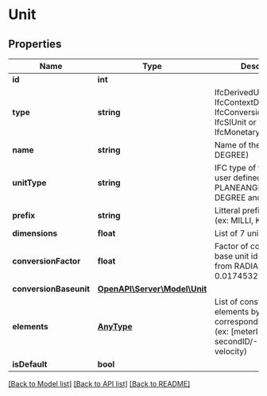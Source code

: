 # Unit

## Properties
Name | Type | Description | Notes
------------ | ------------- | ------------- | -------------
**id** | **int** |  | [readonly] 
**type** | **string** | IfcDerivedUnit, IfcContextDependentUnit, IfcConversionBasedUnit, IfcSIUnit or IfcMonetaryUnit | 
**name** | **string** | Name of the unit (ex: DEGREE) | [optional] 
**unitType** | **string** | IFC type of the unit or user defined type (ex: PLANEANGLEUNIT for DEGREE and RADIAN) | [optional] 
**prefix** | **string** | Litteral prefix for scale (ex: MILLI, KILO, etc..) | [optional] 
**dimensions** | **float** | List of 7 units dimensions | [optional] 
**conversionFactor** | **float** | Factor of conversion and base unit id (ex: DEGREE from RADIAN with factor 0.0174532925199433) | [optional] 
**conversionBaseunit** | [**OpenAPI\Server\Model\Unit**](Unit.md) |  | [optional] 
**elements** | [**AnyType**](AnyType.md) | List of constitutive unit elements by id with corresponding exponent (ex: [meterID/1, secondID/-1] for velocity) | [optional] 
**isDefault** | **bool** |  | [optional] 

[[Back to Model list]](../README.md#documentation-for-models) [[Back to API list]](../README.md#documentation-for-api-endpoints) [[Back to README]](../README.md)


